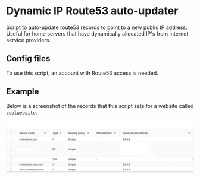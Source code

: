 # Dynamic IP Route53 auto-updater

Script to auto-update route53 records to point to a new public IP address. Useful for home servers that have dynamically allocated IP's from internet service providers.

## Config files

To use this script, an account with Route53 access is needed.

## Example

Below is a screenshot of the records that this script sets for a website called `coolwebsite`.

![Example](./docs/example.png)
